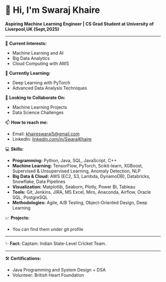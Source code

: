 # 👋 Hi, I'm Swaraj Khaire

**Aspiring Machine Learning Engineer | CS Grad Student at University of Liverpool,UK (Sept,2025)**

---

🔭 **Current Interests:**  
- Machine Learning and AI
- Big Data Analytics
- Cloud Computing with AWS

🌱 **Currently Learning:**  
- Deep Learning with PyTorch
- Advanced Data Analysis Techniques

👯 **Looking to Collaborate On:**  
- Machine Learning Projects
- Data Science Challenges

📫 **How to reach me:**  
- Email: [khaireswaraj5@gmail.com](mailto:khaireswaraj5@gmail.com)
- LinkedIn: [linkedin.com/in/SwarajKhaire](https://www.linkedin.com/in/swaraj-khaire)

💻 **Skills:**  
- **Programming:** Python, Java, SQL, JavaScript, C++
- **Machine Learning:** TensorFlow, PyTorch, Scikit-learn, XGBoost, Supervised & Unsupervised Learning, Anomaly Detection, NLP
- **Big Data & Cloud:** AWS (EC2, S3, Lambda, DynamoDB), Databricks, Snowflake, Data Pipelines
- **Visualization:** Matplotlib, Seaborn, Plotly, Power BI, Tableau
- **Tools:** Git, Jenkins, JIRA, MS Excel, Miro, Anaconda, Airflow, Oracle SQL, PostgreSQL
- **Methodologies:** Agile, A/B Testing, Object-Oriented Design, Deep Learning

📈 **Projects:**
- You can find them under git profile
---

✨ **Fact:** Captain: Indian State-Level Cricket Team.

---

🛠 **Certifications:**
- Java Programming and System Design + DSA
- Volunteer: British Heart Foundation


<!--
**RutwikW/RutwikW** is a ✨ _special_ ✨ repository because its `README.md` (this file) appears on your GitHub profile.

Here are some ideas to get you started:

- 🔭 I’m currently working on ...
- 🌱 I’m currently learning ...
- 👯 I’m looking to collaborate on ...
- 🤔 I’m looking for help with ...
- 💬 Ask me about ...
- 📫 How to reach me: ...
- 😄 Pronouns: ...
- ⚡ Fun fact: ...
-->
